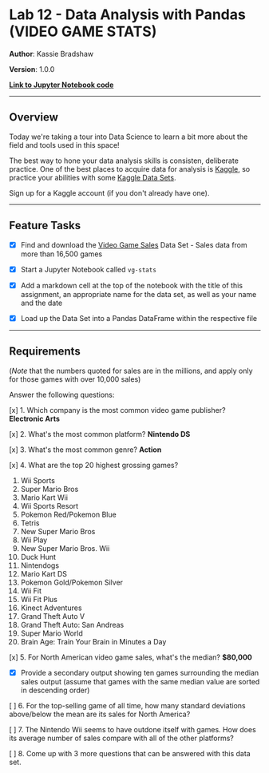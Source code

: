 # Lab 12 - Data Analysis with Pandas (VIDEO GAME STATS)

**Author**: Kassie Bradshaw

**Version**: 1.0.0

**[Link to Jupyter Notebook code](vg-stats.ipynb)**

---

## Overview
<!-- Provide a high level overview of what this application is and why you are building it, beyond the fact that it's an assignment for a Code Fellows 401 class. (i.e. What's your problem domain?) -->

Today we're taking a tour into Data Science to learn a bit more about the field and tools used in this space!

The best way to hone your data analysis skills is consisten, deliberate practice. One of the best places to acquire data for analysis is [Kaggle](https://www.kaggle.com/), so practice your abilities with some [Kaggle Data Sets](https://www.kaggle.com/datasets).

Sign up for a Kaggle account (if you don't already have one).

---

## Feature Tasks

* [x] Find and download the [Video Game Sales](https://www.kaggle.com/gregorut/videogamesales) Data Set - Sales data from more than 16,500 games

* [x] Start a Jupyter Notebook called `vg-stats`
* [x] Add a markdown cell at the top of the notebook with the title of this assignment, an appropriate name for the data set, as well as your name and the date
* [x] Load up the Data Set into a Pandas DataFrame within the respective file

---

## Requirements

(*Note* that the numbers quoted for sales are in the millions, and apply only for those games with over 10,000 sales)

Answer the following questions:

[x] 1. Which company is the most common video game publisher? **Electronic Arts**

[x] 2. What's the most common platform? **Nintendo DS**

[x] 3. What's the most common genre? **Action**

[x] 4. What are the top 20 highest grossing games?

1. Wii Sports
2. Super Mario Bros
3. Mario Kart Wii
4. Wii Sports Resort
5. Pokemon Red/Pokemon Blue
6. Tetris
7. New Super Mario Bros
8. Wii Play
9. New Super Mario Bros. Wii
10. Duck Hunt
11. Nintendogs
12. Mario Kart DS
13. Pokemon Gold/Pokemon Silver
14. Wii Fit
15. Wii Fit Plus
16. Kinect Adventures
17. Grand Theft Auto V
18. Grand Theft Auto: San Andreas
19. Super Mario World
20. Brain Age: Train Your Brain in Minutes a Day

[x] 5. For North American video game sales, what's the median? **$80,000**

* [x] Provide a secondary output showing ten games surrounding the median sales output (assume that games with the same median value are sorted in descending order)

[ ] 6. For the top-selling game of all time, how many standard deviations above/below the mean are its sales for North America?

[ ] 7. The Nintendo Wii seems to have outdone itself with games. How does its average number of sales compare with all of the other platforms?

[ ] 8. Come up with 3 more questions that can be answered with this data set.
